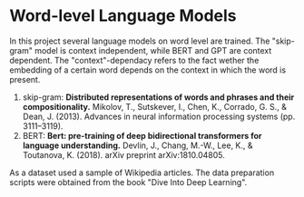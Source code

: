 # Word-level Language Models

In this project several language models on word level are trained. The "skip-gram" model is context independent, while BERT and GPT are context dependent. 
The "context"-dependacy refers to the fact wether the embedding of a certain word depends on the context in which the word is present. 

1. skip-gram: **Distributed representations of words and phrases and their compositionality.** Mikolov, T., Sutskever, I., Chen, K., Corrado, G. S., & Dean, J. (2013). Advances in neural information processing systems (pp. 3111–3119).
2. BERT: **Bert: pre-training of deep bidirectional transformers for language understanding.** Devlin, J., Chang, M.-W., Lee, K., & Toutanova, K. (2018).  arXiv preprint arXiv:1810.04805.

As a dataset used a sample of Wikipedia articles. The data preparation scripts were obtained from the book "Dive Into Deep Learning". 